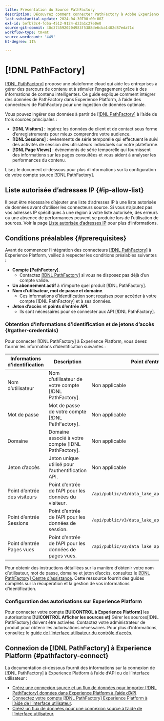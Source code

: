```yaml
---
title: Présentation du Source PathFactory
description: Découvrez comment connecter PathFactory à Adobe Experience Platform à l’aide d’API ou de l’interface utilisateur.
last-substantial-update: 2024-04-30T00:00:00Z
exl-id: befb73c4-fd6a-4512-9124-d23a1c27e0e0
source-git-commit: 40c3745920204983f5388de6cba1402d87eda71c
workflow-type: tm+mt
source-wordcount: '449'
ht-degree: 11%

---
```


# [!DNL PathFactory]

[[!DNL PathFactory]](https://www.pathfactory.com/) propose une plateforme cloud qui aide les entreprises à gérer des parcours de contenu et à stimuler l’engagement grâce à des informations de contenu intelligentes. Ce guide explique comment intégrer des données de PathFactory dans Experience Platform, à l’aide des connecteurs de PathFactory pour une ingestion de données optimale.

Vous pouvez ingérer des données à partir de [[!DNL PathFactory]](https://www.pathfactory.com/) à l’aide de trois sources principales :

* **[!DNL Visitors]** : ingérez les données de client et de contact sous forme d’enregistrements pour mieux comprendre votre audience.
* **[!DNL Sessions]** : événements de série temporelle qui effectuent le suivi des activités de session des utilisateurs individuels sur votre plateforme.
* **[!DNL Page Views]** : événements de série temporelle qui fournissent des informations sur les pages consultées et vous aident à analyser les performances du contenu.

Lisez le document ci-dessous pour plus d’informations sur la configuration de votre compte source [!DNL PathFactory].

## Liste autorisée d’adresses IP {#ip-allow-list}

Il peut être nécessaire d’ajouter une liste d’adresses IP à une liste autorisée de données avant d’utiliser les connecteurs source. Si vous n’ajoutez pas vos adresses IP spécifiques à une région à votre liste autorisée, des erreurs ou une absence de performances peuvent se produire lors de l’utilisation de sources. Voir la page [Liste autorisée d’adresses IP](../../ip-address-allow-list.md) pour plus d’informations.

## Conditions préalables {#prerequisites}

Avant de commencer l’intégration des connecteurs [[!DNL PathFactory]](https://www.pathfactory.com/) à Experience Platform, veillez à respecter les conditions préalables suivantes :

* **Compte [PathFactory]**.
   * Contactez [[!DNL PathFactory]](https://www.pathfactory.com/portal/company/contactus.shtml) si vous ne disposez pas déjà d’un compte valide.
* **Un abonnement actif** à n’importe quel produit [!DNL PathFactory].
* **Nom d’utilisateur, mot de passe et domaine**.
   * Ces informations d’identification sont requises pour accéder à votre compte [!DNL PathFactory] et à ses données.
* **Jeton d’accès** et **points d’entrée API**.
   * Ils sont nécessaires pour se connecter aux API [!DNL PathFactory].

### Obtention d’informations d’identification et de jetons d’accès {#gather-credentials}

Pour connecter [!DNL PathFactory] à Experience Platform, vous devez fournir les informations d’identification suivantes :

| Informations d’identification | Description | Point d’entrée |
| --- | --- | --- |
| Nom d’utilisateur | Nom d’utilisateur de votre compte [!DNL PathFactory]. | Non applicable |
| Mot de passe | Mot de passe de votre compte [!DNL PathFactory]. | Non applicable |
| Domaine | Domaine associé à votre compte [!DNL PathFactory]. | Non applicable |
| Jeton d’accès | Jeton unique utilisé pour l’authentification API. | Non applicable |
| Point d’entrée des visiteurs | Point d’entrée de l’API pour les données du visiteur. | `/api/public/v3/data_lake_apis/visitors.json` |
| Point d’entrée Sessions | Point d’entrée de l’API pour les données de session. | `/api/public/v3/data_lake_apis/sessions.json` |
| Point d’entrée Pages vues | Point d’entrée de l’API pour les données de pages vues. | `/api/public/v3/data_lake_apis/page_views.json` |

Pour obtenir des instructions détaillées sur la manière d’obtenir votre nom d’utilisateur, mot de passe, domaine et jeton d’accès, consultez le [[!DNL PathFactory] Centre d’assistance](https://support.pathfactory.com/categories/adobe/). Cette ressource fournit des guides complets sur la récupération et la gestion de vos informations d’identification.

### Configuration des autorisations sur Experience Platform

Pour connecter votre compte **[!UICONTROL à Experience Platform]** les autorisations **[!UICONTROL Afficher les sources et]** Gérer les sources[!DNL PathFactory] doivent être activées. Contactez votre administrateur de produit pour obtenir les autorisations nécessaires. Pour plus d’informations, consultez le [guide de l’interface utilisateur du contrôle d’accès](../../../access-control/ui/overview.md).

## Connexion de [!DNL PathFactory] à Experience Platform {#pathfactory-connect}

La documentation ci-dessous fournit des informations sur la connexion de [!DNL PathFactory] à Experience Platform à l’aide d’API ou de l’interface utilisateur :

* [Créez une connexion source et un flux de données pour importer  [!DNL PathFactory]  données dans Experience Platform à l’aide d’API](../../tutorials/api/create/marketing-automation/pathfactory.md).
* [Connectez votre compte  [!DNL PathFactory]  Experience Platform à l’aide de l’interface utilisateur](../../tutorials/ui/create/marketing-automation/pathfactory.md).
* [Créez un flux de données pour une connexion source à l’aide de l’interface utilisateur](../../tutorials/ui/dataflow/marketing-automation.md).
